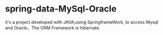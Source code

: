 # spring-data-MySql-Oracle
it's a project developed with JAVA,using SpringframeWork, to access Mysql and Oracle，The ORM Framework is hibernate.


